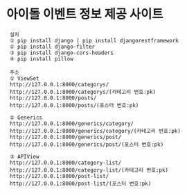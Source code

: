 # 아이돌 이벤트 정보 제공 사이트

     설치
     ① pip install django | pip install djangorestframework
     ② pip install django-filter
     ③ pip install django-cors-headers
     ④ pip install pillow
     
     주소
     ① ViewSet
     http://127.0.0.1:8000/categorys/
     http://127.0.0.1:8000/categorys/(카테고리 번호:pk)
     http://127.0.0.1:8000/posts/ 
     http://127.0.0.1:8000/posts/(포스터 번호:pk)

     ② Generics
     http://127.0.0.1:8000/generics/category/
     http://127.0.0.1:8000/generics/category/(카테고리 번호:pk)
     http://127.0.0.1:8000/generics/post/
     http://127.0.0.1:8000/generics/post/(포스터 번호:pk)

     ③ APIView
     http://127.0.0.1:8000/category-list/
     http://127.0.0.1:8000/category-list/(카테고리 번호:pk)
     http://127.0.0.1:8000/post-list/
     http://127.0.0.1:8000/post-list/(포스터 번호:pk)
